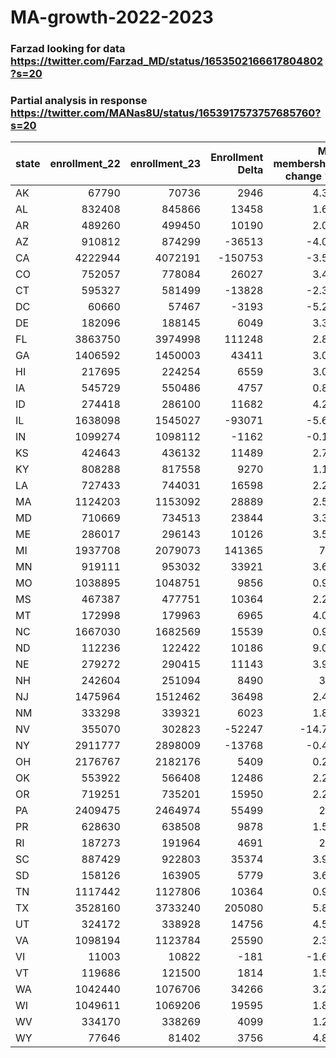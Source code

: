 # MA-growth-2022-2023

### Farzad looking for data https://twitter.com/Farzad_MD/status/1653502166617804802?s=20
### Partial analysis in response https://twitter.com/MANas8U/status/1653917573757685760?s=20


| state   |   enrollment_22 |   enrollment_23 |   Enrollment Delta |   MA membership change % |
|:--------|----------------:|----------------:|-------------------:|-------------------------:|
| AK      |           67790 |           70736 |               2946 |                     4.35 |
| AL      |          832408 |          845866 |              13458 |                     1.62 |
| AR      |          489260 |          499450 |              10190 |                     2.08 |
| AZ      |          910812 |          874299 |             -36513 |                    -4.01 |
| CA      |         4222944 |         4072191 |            -150753 |                    -3.57 |
| CO      |          752057 |          778084 |              26027 |                     3.46 |
| CT      |          595327 |          581499 |             -13828 |                    -2.32 |
| DC      |           60660 |           57467 |              -3193 |                    -5.26 |
| DE      |          182096 |          188145 |               6049 |                     3.32 |
| FL      |         3863750 |         3974998 |             111248 |                     2.88 |
| GA      |         1406592 |         1450003 |              43411 |                     3.09 |
| HI      |          217695 |          224254 |               6559 |                     3.01 |
| IA      |          545729 |          550486 |               4757 |                     0.87 |
| ID      |          274418 |          286100 |              11682 |                     4.26 |
| IL      |         1638098 |         1545027 |             -93071 |                    -5.68 |
| IN      |         1099274 |         1098112 |              -1162 |                    -0.11 |
| KS      |          424643 |          436132 |              11489 |                     2.71 |
| KY      |          808288 |          817558 |               9270 |                     1.15 |
| LA      |          727433 |          744031 |              16598 |                     2.28 |
| MA      |         1124203 |         1153092 |              28889 |                     2.57 |
| MD      |          710669 |          734513 |              23844 |                     3.36 |
| ME      |          286017 |          296143 |              10126 |                     3.54 |
| MI      |         1937708 |         2079073 |             141365 |                     7.3  |
| MN      |          919111 |          953032 |              33921 |                     3.69 |
| MO      |         1038895 |         1048751 |               9856 |                     0.95 |
| MS      |          467387 |          477751 |              10364 |                     2.22 |
| MT      |          172998 |          179963 |               6965 |                     4.03 |
| NC      |         1667030 |         1682569 |              15539 |                     0.93 |
| ND      |          112236 |          122422 |              10186 |                     9.08 |
| NE      |          279272 |          290415 |              11143 |                     3.99 |
| NH      |          242604 |          251094 |               8490 |                     3.5  |
| NJ      |         1475964 |         1512462 |              36498 |                     2.47 |
| NM      |          333298 |          339321 |               6023 |                     1.81 |
| NV      |          355070 |          302823 |             -52247 |                   -14.71 |
| NY      |         2911777 |         2898009 |             -13768 |                    -0.47 |
| OH      |         2176767 |         2182176 |               5409 |                     0.25 |
| OK      |          553922 |          566408 |              12486 |                     2.25 |
| OR      |          719251 |          735201 |              15950 |                     2.22 |
| PA      |         2409475 |         2464974 |              55499 |                     2.3  |
| PR      |          628630 |          638508 |               9878 |                     1.57 |
| RI      |          187273 |          191964 |               4691 |                     2.5  |
| SC      |          887429 |          922803 |              35374 |                     3.99 |
| SD      |          158126 |          163905 |               5779 |                     3.65 |
| TN      |         1117442 |         1127806 |              10364 |                     0.93 |
| TX      |         3528160 |         3733240 |             205080 |                     5.81 |
| UT      |          324172 |          338928 |              14756 |                     4.55 |
| VA      |         1098194 |         1123784 |              25590 |                     2.33 |
| VI      |           11003 |           10822 |               -181 |                    -1.65 |
| VT      |          119686 |          121500 |               1814 |                     1.52 |
| WA      |         1042440 |         1076706 |              34266 |                     3.29 |
| WI      |         1049611 |         1069206 |              19595 |                     1.87 |
| WV      |          334170 |          338269 |               4099 |                     1.23 |
| WY      |           77646 |           81402 |               3756 |                     4.84 |

